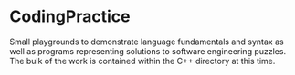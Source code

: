 # CodingPractice
Small playgrounds to demonstrate language fundamentals and syntax as well as programs representing solutions to software engineering puzzles. The bulk of the work is contained within the C++ directory at this time.
